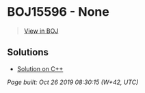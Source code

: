 # BOJ15596 - None

> [View in BOJ](https://www.acmicpc.net/problem/15596)

## Solutions
- [Solution on C++](15596%20정수%20N개의%20합.cpp)


_Page built: Oct 26 2019 08:30:15 (W+42, UTC)_
